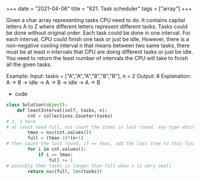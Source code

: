 +++
date = "2021-04-06"
title = "621. Task scheduler"
tags = ["array"]
+++

Given a char array representing tasks CPU need to do. It contains capital letters A to Z where different letters represent different tasks. Tasks could be done without original order. Each task could be done in one interval. For each interval, CPU could finish one task or just be idle.
However, there is a non-negative cooling interval n that means between two same tasks, there must be at least n intervals that CPU are doing different tasks or just be idle.
You need to return the least number of intervals the CPU will take to finish all the given tasks.
 
Example:
Input: tasks = ["A","A","A","B","B","B"], n = 2 Output: 8 Explanation: A -> B -> idle -> A -> B -> idle -> A -> B

- code
```py
class Solution(object):
    def leastInterval(self, tasks, n):
        cnt = collections.Counter(tasks)
# 3, 3 here
# at least need full, not count the items in last round. any type which number<tmax coud be added into here.
        tmax = max(cnt.values())
        full = (tmax-1)*(n+1)
# then count the last round, if == tmax, add the last item to this final round
        for i in cnt.values():
            if i == tmax:
                full += 1
# possibly then tasks is longer than full when n is very small
        return max(full, len(tasks))



```


